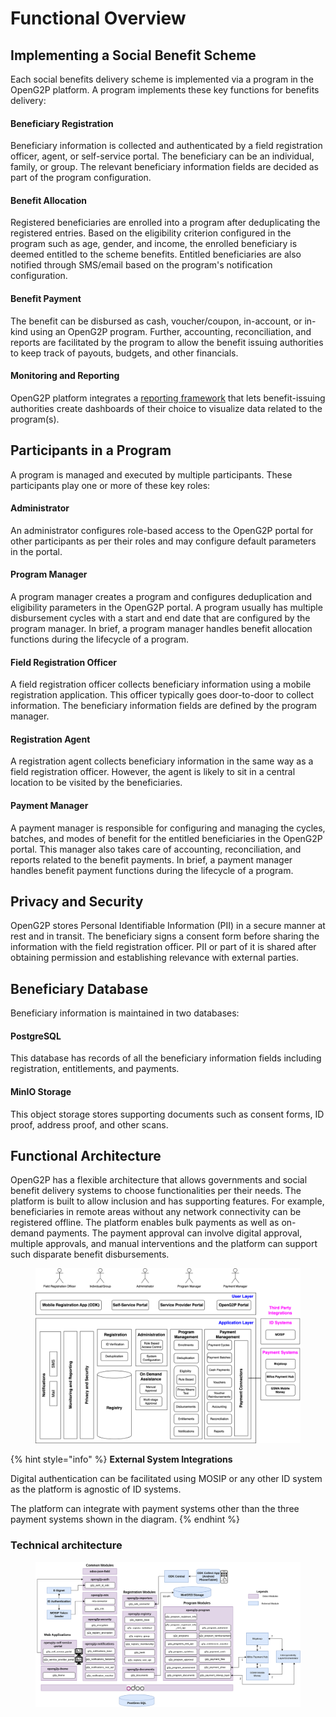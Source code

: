# Functional Overview

## Implementing a Social Benefit Scheme

Each social benefits delivery scheme is implemented via a program in the OpenG2P platform. A program implements these key functions for benefits delivery:

#### Beneficiary Registration

Beneficiary information is collected and authenticated by a field registration officer, agent, or self-service portal. The beneficiary can be an individual, family, or group. The relevant beneficiary information fields are decided as part of the program configuration.&#x20;

#### Benefit Allocation

Registered beneficiaries are enrolled into a program after deduplicating the registered entries. Based on the eligibility criterion configured in the program such as age, gender, and income, the enrolled beneficiary is deemed entitled to the scheme benefits. Entitled beneficiaries are also notified through SMS/email based on the program's notification configuration.

#### Benefit Payment

The benefit can be disbursed as cash, voucher/coupon, in-account, or in-kind using an OpenG2P program. Further, accounting, reconciliation, and reports are facilitated by the program to allow the benefit issuing authorities to keep track of payouts, budgets, and other financials.

#### Monitoring and Reporting

OpenG2P platform integrates a [reporting framework](https://github.com/mosip/reporting) that lets benefit-issuing authorities create dashboards of their choice to visualize data related to the program(s).&#x20;

## Participants in a Program

A program is managed and executed by multiple participants. These participants play one or more of these key roles:

#### Administrator

An administrator configures role-based access to the OpenG2P portal for other participants as per their roles and may configure default parameters in the portal.

#### Program Manager

A program manager creates a program and configures deduplication and eligibility parameters in the OpenG2P portal. A program usually has multiple disbursement cycles with a start and end date that are configured by the program manager. In brief, a program manager handles benefit allocation functions during the lifecycle of a program.

#### Field Registration Officer

A field registration officer collects beneficiary information using a mobile registration application. This officer typically goes door-to-door to collect information. The beneficiary information fields are defined by the program manager.

#### Registration Agent

A registration agent collects beneficiary information in the same way as a field registration officer. However, the agent is likely to sit in a central location to be visited by the beneficiaries.

#### Payment Manager

A payment manager is responsible for configuring and managing the cycles, batches, and modes of benefit for the entitled beneficiaries in the OpenG2P portal. This manager also takes care of accounting, reconciliation, and reports related to the benefit payments. In brief, a payment manager handles benefit payment functions during the lifecycle of a program.

## Privacy and Security

OpenG2P stores Personal Identifiable Information (PII) in a secure manner at rest and in transit. The beneficiary signs a consent form before sharing the information with the field registration officer. PII or part of it is shared after obtaining permission and establishing relevance with external parties.&#x20;

## Beneficiary Database

Beneficiary information is maintained in two databases:

#### PostgreSQL

This database has records of all the beneficiary information fields including registration, entitlements, and payments.&#x20;

#### MinIO Storage

This object storage stores supporting documents such as consent forms, ID proof, address proof, and other scans.

## Functional Architecture

OpenG2P has a flexible architecture that allows governments and social benefit delivery systems to choose functionalities per their needs. The platform is built to allow inclusion and has supporting features. For example, beneficiaries in remote areas without any network connectivity can be registered offline. The platform enables bulk payments as well as on-demand payments. The payment approval can involve digital approval, multiple approvals, and manual interventions and the platform can support such disparate benefit disbursements.

<figure><img src="../.gitbook/assets/image.png" alt=""><figcaption></figcaption></figure>

{% hint style="info" %}
**External System Integrations**

Digital authentication can be facilitated using MOSIP or any other ID system as the platform is agnostic of ID systems.&#x20;

The platform can integrate with payment systems other than the three payment systems shown in the diagram. &#x20;
{% endhint %}

### Technical architecture <a href="#technical-architecture" id="technical-architecture"></a>

<figure><img src="../.gitbook/assets/image (2) (1).png" alt=""><figcaption></figcaption></figure>
